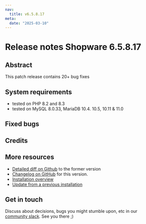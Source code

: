 ```yaml
---
nav:
  title: v6.5.8.17
meta:
  date: "2025-03-10"
---
```


# Release notes Shopware 6.5.8.17

## Abstract

This patch release contains 20+ bug fixes

## System requirements

* tested on PHP 8.2 and 8.3
* tested on MySQL 8.0.33, MariaDB 10.4. 10.5, 10.11 & 11.0

## Fixed bugs


## Credits



## More resources

* [Detailed diff on Github](https://github.com/shopware/shopware/compare/v6.5.8.16...v6.5.8.17) to the former version
* [Changelog on GitHub](https://github.com/shopware/shopware/blob/v6.5.8.17/CHANGELOG.md) for this version.
* [Installation overview](https://developer.shopware.com/docs/guides/installation/)
* [Update from a previous installation](https://developer.shopware.com/docs/guides/installation/template.html#update-shopware)

## Get in touch

Discuss about decisions, bugs you might stumble upon, etc in our [community slack](https://slack.shopware.com). See you there ;)
